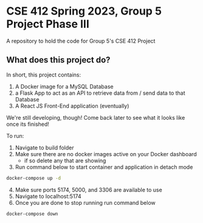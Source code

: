 # CSE 412 Spring 2023, Group 5 Project Phase III

A repository to hold the code for Group 5's CSE 412 Project

## What does this project do?

In short, this project contains:

1. A Docker image for a MySQL Database
2. a Flask App to act as an API to retrieve data from / send data to that
   Database
3. A React JS Front-End application (eventually)

We're still developing, though! Come back later to see what it looks like once
its finished!



To run:
   1. Navigate to build folder
   2. Make sure there are no docker images active on your Docker dashboard
         - if so delete any that are showing
   3. Run command below to start container and application in detach mode
   ```sh 
   docker-compose up -d
   ```
   4. Make sure ports 5174, 5000, and 3306 are available to use
   5. Navigate to localhost:5174
   6. Once you are done to stop running run command below
```sh
docker-compose down
```

